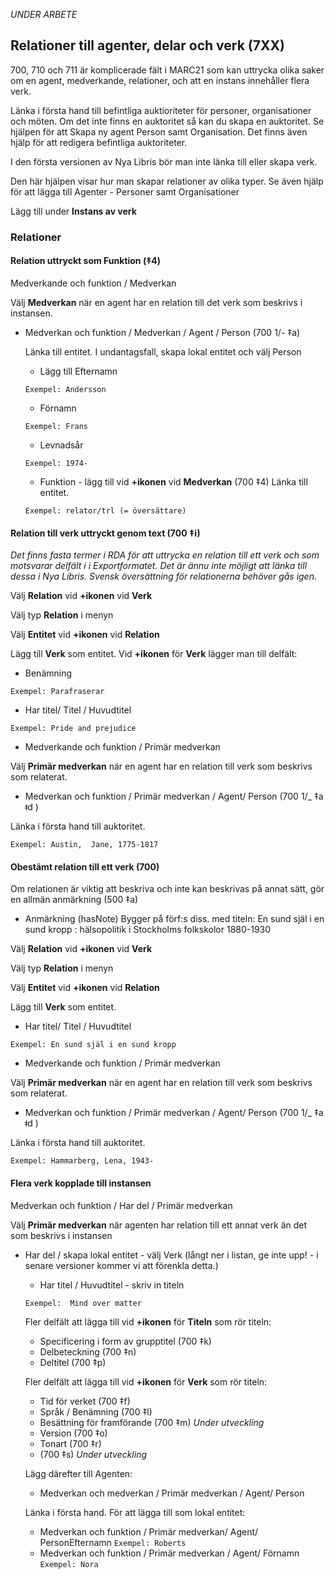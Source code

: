 *UNDER ARBETE*


## Relationer till agenter, delar och verk (7XX)

700, 710 och 711 är komplicerade fält i MARC21 som kan uttrycka olika saker om en agent, medverkande, relationer, och att en instans innehåller flera verk.

Länka i första hand till befintliga auktioriteter för personer, organisationer och möten. Om det inte finns en auktoritet så kan du skapa en auktoritet. Se hjälpen för att Skapa ny agent Person samt Organisation. Det finns även hjälp för att redigera befintliga auktoriteter.

I den första versionen av Nya Libris bör man inte länka till eller skapa verk.

Den här hjälpen visar hur man skapar relationer av olika typer. Se även hjälp för att lägga till Agenter - Personer samt Organisationer

Lägg till under **Instans av verk**

### Relationer
#### Relation uttryckt som **Funktion** (‡4)

Medverkande och funktion / Medverkan



Välj **Medverkan** när en agent har en relation till det verk som beskrivs i instansen.
* Medverkan och funktion / Medverkan / Agent / Person (700 1/- ‡a)
    
    Länka till entitet.
    I undantagsfall, skapa lokal entitet och välj Person
   * Lägg till Efternamn
   
   ```Exempel: Andersson```
  
   * Förnamn
   
   ```Exempel: Frans```
   
   * Levnadsår
   
    ```Exempel: 1974-```

  * Funktion - lägg till vid **+ikonen** vid **Medverkan** (700 ‡4)
    Länka till entitet.
    
   ```Exempel: relator/trl (= översättare)```
    



#### Relation till verk uttryckt genom text (700 ‡i)
*Det finns fasta termer i RDA för att uttrycka en relation till ett verk och som motsvarar delfält i i Exportformatet. Det är ännu inte möjligt att länka till dessa i Nya Libris. Svensk översättning för relationerna behöver gås igen.*

Välj **Relation** vid **+ikonen** vid **Verk**

Välj typ **Relation** i menyn

Välj **Entitet** vid **+ikonen** vid **Relation**

Lägg till **Verk** som entitet. 
Vid **+ikonen** för **Verk** lägger man till delfält:
*  Benämning

  ```Exempel: Parafraserar```
  
 *  Har titel/ Titel / Huvudtitel
 
  ```Exempel: Pride and prejudice```
 
*  Medverkande och funktion / Primär medverkan


Välj **Primär medverkan** när en agent har en relation till verk som beskrivs som relaterat.

   * Medverkan och funktion / Primär medverkan / Agent/ Person (700 1/_ ‡a  ǂd )
   
 Länka i första hand till auktoritet.
 
 ```Exempel: Austin,  Jane, 1775-1817```


#### Obestämt relation till ett verk (700)
Om relationen är viktig att beskriva och inte kan beskrivas på annat sätt, gör en allmän anmärkning (500 ‡a)

* Anmärkning (hasNote) Bygger på förf:s diss. med titeln: En sund själ i en sund kropp : hälsopolitik i Stockholms folkskolor 1880-1930

Välj **Relation** vid **+ikonen** vid **Verk**

Välj typ **Relation** i menyn

Välj **Entitet** vid **+ikonen** vid **Relation**

Lägg till **Verk** som entitet. 

*  Har titel/ Titel / Huvudtitel
 
  ```Exempel: En sund själ i en sund kropp```
 
*  Medverkande och funktion / Primär medverkan


Välj **Primär medverkan** när en agent har en relation till verk som beskrivs som relaterat.

   * Medverkan och funktion / Primär medverkan / Agent/ Person (700 1/_ ‡a  ǂd )
   
 Länka i första hand till auktoritet.
 
 ```Exempel: Hammarberg, Lena, 1943-```


#### Flera verk kopplade till instansen
 Medverkan och funktion / Har del / Primär medverkan


Välj **Primär medverkan** när agenten har relation till ett annat verk än det som beskrivs i instansen

* Har del / skapa lokal entitet - välj Verk (långt ner i listan, ge inte upp! - i senare versioner kommer vi att förenkla detta.)
  * Har titel / Huvudtitel  - skriv in titeln
  
  ```Exempel:  Mind over matter```
  
  Fler delfält att lägga till vid **+ikonen** för **Titeln** som rör titeln:
  * Specificering i form av grupptitel (700 ‡k)
  * Delbeteckning (700 ‡n)
  * Deltitel (700 ‡p)
  
  Fler delfält att lägga till vid **+ikonen** för **Verk** som rör titeln:
    * Tid för verket (700 ‡f)
    * Språk  / Benämning (700 ‡l)
    * Besättning för framförande (700 ‡m) *Under utveckling*
    * Version (700 ‡o)
    * Tonart (700 ‡r)
    * (700 ‡s) *Under utveckling*
 

  Lägg därefter till Agenten:
  * Medverkan och medverkan / Primär medverkan / Agent/ Person
  
  Länka i första hand. För att lägga till som lokal entitet:
  
    * Medverkan och funktion / Primär medverkan/ Agent/ PersonEfternamn
  ```Exempel: Roberts```
     * Medverkan och funktion / Primär medverkan / Agent/ Förnamn
   ```Exempel: Nora```
   
  
